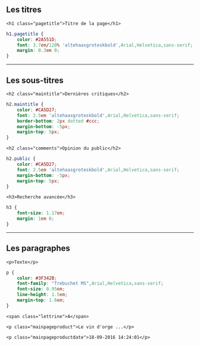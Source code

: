 Les titres
-----------
`<h1 class="pagetitle">Titre de la page</h1>`  
```CSS
h1.pagetitle {
	color: #2A551D;
	font: 3.7em/120% 'altehaasgroteskbold',Arial,Helvetica,sans-serif;
	margin: 0.3em 0;
}
```
____

<i class="icon-right-hand"></i> Les sous-titres
---------------
`<h2 class="maintitle">Dernières critiques</h2>`
```CSS
h2.maintitle {
    color: #CA5D27;
    font: 2.5em 'altehaasgroteskbold',Arial,Helvetica,sans-serif;
    border-bottom: 2px dotted #ccc;
    margin-bottom: -5px;
    margin-top: 5px;
}
```

`<h2 class="comments">Opinion du public</h2>`
```CSS
h2.public {
    color: #CA5D27;
    font: 2.5em 'altehaasgroteskbold',Arial,Helvetica,sans-serif;
    margin-bottom: -5px;
    margin-top: 5px;
}
```  

`<h3>Recherche avancée</h3>`
```CSS
h3 {
	font-size: 1.17em;
    margin: 1em 0;
}
```
____

Les paragraphes
---------------
`<p>Texte</p>`
```CSS
p {
    color: #3F342B;
    font-family: "Trebuchet MS",Arial,Helvetica,sans-serif;
    font-size: 0.95em;
    line-height: 1.5em;
    margin-top: 1.6em;
}
```

`<span class="lettrine">A</span>`


`<p class="mainpageproduct">Le vin d'orge ...</p>`


`<p class="mainpageproductdate">18-09-2016 14:24:01</p>`